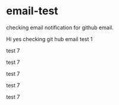 # email-test
checking email notification for github email.

Hi yes
checking git hub email 
test 1

test 7

test 7

test 7

test 7

test 7

